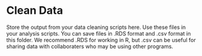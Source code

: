 # Clean Data

Store the output from your data cleaning scripts here. 
Use these files in your analysis scripts. 
You can save files in .RDS format and .csv format in this folder. We recommend .RDS
for working in R, but .csv can be useful for sharing data with collaboraters who may
be using other programs.
